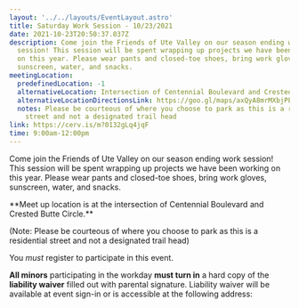 ```yaml
---
layout: '../../layouts/EventLayout.astro'
title: Saturday Work Session - 10/23/2021
date: 2021-10-23T20:50:37.037Z
description: Come join the Friends of Ute Valley on our season ending work
  session! This session will be spent wrapping up projects we have been working
  on this year. Please wear pants and closed-toe shoes, bring work gloves,
  sunscreen, water, and snacks.
meetingLocation:
  predefinedLocation: -1
  alternativeLocation: Intersection of Centennial Boulevard and Crested Butte Circle.
  alternativeLocationDirectionsLink: https://goo.gl/maps/axQyA8mrMXbjPE5F9
  notes: Please be courteous of where you choose to park as this is a residential
    street and not a designated trail head
link: https://cerv.is/m?0132gLq4jqF
time: 9:00am-12:00pm
---
```


Come join the Friends of Ute Valley on our season ending work session! This session will be spent wrapping up projects we have been working on this year. Please wear pants and closed-toe shoes, bring work gloves, sunscreen, water, and snacks.

\*\*Meet up location is at the intersection of Centennial Boulevard and Crested Butte Circle.\*\*

(Note: Please be courteous of where you choose to park as this is a residential street and not a designated trail head)

You _must_ register to participate in this event.

**All minors** participating in the workday **must turn in** a hard copy of the **liability waiver** filled out with parental signature. Liability waiver will be available at event sign-in or is accessible at the following address:
